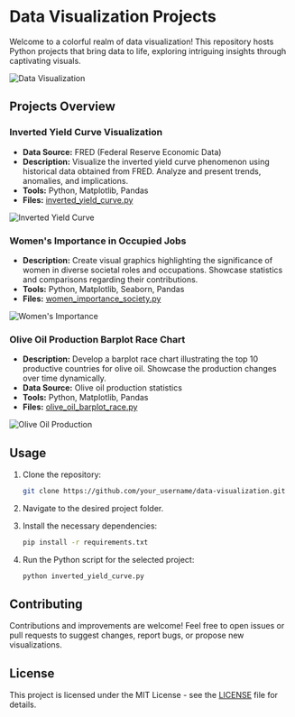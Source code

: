 # Data Visualization Projects

Welcome to a colorful realm of data visualization! This repository hosts Python projects that bring data to life, exploring intriguing insights through captivating visuals.

![Data Visualization](https://drive.google.com/file/d/1FLhPEN4_iQmaNSV074HxUVcCbkbqvpje/view?usp=drive_link)

## Projects Overview

### Inverted Yield Curve Visualization
- **Data Source:** FRED (Federal Reserve Economic Data)
- **Description:** Visualize the inverted yield curve phenomenon using historical data obtained from FRED. Analyze and present trends, anomalies, and implications.
- **Tools:** Python, Matplotlib, Pandas
- **Files:** [inverted_yield_curve.py](inverted_yield_curve.py)

![Inverted Yield Curve](https://example.com/inverted_yield_curve.png)

### Women's Importance in Occupied Jobs
- **Description:** Create visual graphics highlighting the significance of women in diverse societal roles and occupations. Showcase statistics and comparisons regarding their contributions.
- **Tools:** Python, Matplotlib, Seaborn, Pandas
- **Files:** [women_importance_society.py](women_importance_society.py)

![Women's Importance](https://example.com/women_importance.png)

### Olive Oil Production Barplot Race Chart
- **Description:** Develop a barplot race chart illustrating the top 10 productive countries for olive oil. Showcase the production changes over time dynamically.
- **Data Source:** Olive oil production statistics
- **Tools:** Python, Matplotlib, Pandas
- **Files:** [olive_oil_barplot_race.py](olive_oil_barplot_race.py)

![Olive Oil Production](https://example.com/olive_oil_production.png)

## Usage

1. Clone the repository:
    ```bash
    git clone https://github.com/your_username/data-visualization.git
    ```

2. Navigate to the desired project folder.

3. Install the necessary dependencies:
    ```bash
    pip install -r requirements.txt
    ```

4. Run the Python script for the selected project:
    ```bash
    python inverted_yield_curve.py
    ```

## Contributing
Contributions and improvements are welcome! Feel free to open issues or pull requests to suggest changes, report bugs, or propose new visualizations.

## License
This project is licensed under the MIT License - see the [LICENSE](LICENSE) file for details.
